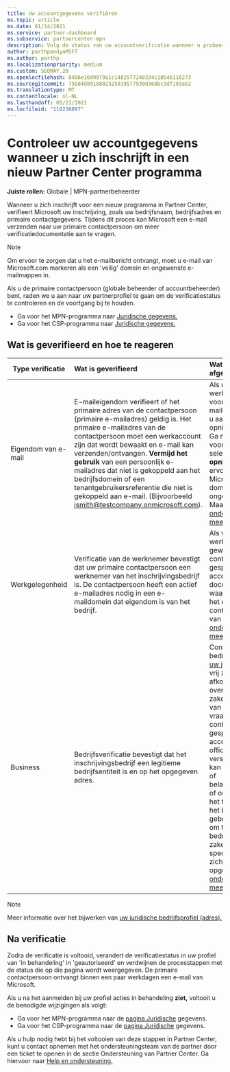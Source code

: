 ```yaml
---
title: Uw accountgegevens verifiëren
ms.topic: article
ms.date: 01/14/2021
ms.service: partner-dashboard
ms.subservice: partnercenter-mpn
description: Volg de status van uw accountverificatie wanneer u probeert in te schrijven in een nieuw Partner Center programma. Meer informatie over het leveren van aanvullende informatie, indien nodig.
author: parthpandyaMSFT
ms.author: parthp
ms.localizationpriority: medium
ms.custom: SEOMAY.20
ms.openlocfilehash: 8486e16d9979a1c1482577248334c1854b116273
ms.sourcegitcommit: 75b84d0918802325019577930d368bc3df193ab2
ms.translationtype: MT
ms.contentlocale: nl-NL
ms.lasthandoff: 05/21/2021
ms.locfileid: "110236097"
---
```

# <a name="verify-your-account-information-when-you-enroll-in-a-new-partner-center-program"></a>Controleer uw accountgegevens wanneer u zich inschrijft in een nieuw Partner Center programma

**Juiste rollen:** Globale | MPN-partnerbeheerder

Wanneer u zich inschrijft voor een nieuw programma in Partner Center, verifieert Microsoft uw inschrijving, zoals uw bedrijfsnaam, bedrijfsadres en primaire contactgegevens. Tijdens dit proces kan Microsoft een e-mail verzenden naar uw primaire contactpersoon om meer verificatiedocumentatie aan te vragen.

>[!NOTE]
>Om ervoor te zorgen dat u het e-mailbericht ontvangt, moet u e-mail van Microsoft.com markeren als een 'veilig' domein en ongewenste e-mailmappen in.

Als u de primaire contactpersoon (globale beheerder of accountbeheerder) bent, raden we u aan naar uw partnerprofiel te gaan om de verificatiestatus te controleren en de voortgang bij te houden.

- Ga voor het MPN-programma naar [Juridische gegevens.](https://partner.microsoft.com/pcv/accountsettings/connectedpartnerprofile)
- Ga voor het CSP-programma naar [Juridische gegevens.](https://partner.microsoft.com/pcv/accountsettings/partnerprofile)


## <a name="what-is-verified-and-how-to-respond"></a>Wat is geverifieerd en hoe te reageren

|**Type verificatie**   |**Wat is geverifieerd**   |**Wat u moet doen als deze is afgewezen**   |
|----------------------------|:-----------------------------------|:--------------------------------------|
|Eigendom van e-mail   |E-maileigendom verifieert of het primaire adres van de contactpersoon (primaire e-mailadres) geldig is. Het primaire e-mailadres van de contactpersoon moet een werkaccount zijn dat wordt bewaakt en e-mail kan verzenden/ontvangen. **Vermijd het gebruik** van een persoonlijk e-mailadres dat niet is gekoppeld aan het bedrijfsdomein of een tenantgebruikersreferentie die niet is gekoppeld aan e-mail. (Bijvoorbeeld jsmith@testcompany.onmicrosoft.com).  |Als u niet binnen één werkdag het e-mailbericht voor verificatie van e-maileigendom ontvangt, kunt u aanvragen dat de e-mail opnieuw wordt verzonden. Ga naar uw profielpagina voor [MPN](https://partner.microsoft.com/pcv/accountsettings/connectedpartnerprofile) of [CSP](https://partner.microsoft.com/pcv/accountsettings/partnerprofile) en selecteer **Verificatie-e-mail opnieuw verzenden.** Zorg ervoor dat u e-mail Microsoft.com als een 'veilig' domein en controleer ongewenste e-mailmappen. Maak een [ondersteuningsticket voor meer hulp.](https://partner.microsoft.com/dashboard/support/csp/servicerequests/create?stage=2&topicid=b818ac05-8091-44a0-f9b4-6bb008a1ef54)|
|Werkgelegenheid |Verificatie van de werknemer bevestigt dat uw primaire contactpersoon een werknemer van het inschrijvingsbedrijf is. De contactpersoon heeft een actief e-mailadres nodig in een e-maildomein dat eigendom is van het bedrijf.|Als verificatie van de werknemer wordt geweigerd, moet de primaire contactpersoon (normaal gesproken uw globale of accountbeheerder) documentatie verstrekken waarin wordt bevestigd dat het e-maildomein van de contactpersoon eigendom is van de werkgever. Maak een [ondersteuningsticket voor meer hulp.](https://partner.microsoft.com/dashboard/support/csp/servicerequests/create?stage=2&topicid=c34a5c81-a111-476d-11a4-81c808c37a6b)|
|Business   | Bedrijfsverificatie bevestigt dat het inschrijvingsbedrijf een legitieme bedrijfsentiteit is en op het opgegeven adres.|Controleer of de bedrijfsnaam en het adres in [uw juridische bedrijfsprofiel](https://partner.microsoft.com/pcv/accountsettings/connectedpartnerprofile) vrij zijn van spelfouten en afkortingen. Ze moeten exact overeenkomen met de zakelijke registratierecords van uw bedrijf. Microsoft vraagt de primaire contactpersoon (normaal gesproken uw globale of accountbeheerder) om officiële documentatie te verstrekken. Documentatie kan een bedrijfsregistratie- of belastingregistratiecertificaat of ontvangstbewijs zijn van het thuisland of de staat van het bedrijf. Microsoft gebruikt deze documentatie om te controleren of het bedrijf is gemachtigd om zaken te doen onder die specifieke entiteitsnaam en zich bevindt op het opgegeven adres. Maak een [ondersteuningsticket voor meer hulp.](https://partner.microsoft.com/dashboard/support/csp/servicerequests/create?stage=2&topicid=52ac28f3-d58f-99d9-9846-3df5a6477c54)|

> [!NOTE]
> Meer informatie over het bijwerken van [uw juridische bedrijfsprofiel (adres).](update-your-partner-profile.md)

## <a name="after-verification"></a>Na verificatie

Zodra de verificatie is voltooid, verandert de verificatiestatus in uw profiel van 'in behandeling' in 'geautoriseerd' en verdwijnen de processtappen met de status die op die pagina wordt weergegeven. De primaire contactpersoon ontvangt binnen een paar werkdagen een e-mail van Microsoft. 

Als u na het aanmelden bij uw profiel acties in behandeling **ziet,** voltooit u de benodigde wijzigingen als volgt:

- Ga voor het MPN-programma naar de [pagina Juridische](https://partner.microsoft.com/pcv/accountsettings/connectedpartnerprofile) gegevens.  
- Ga voor het CSP-programma naar de [pagina Juridische](https://partner.microsoft.com/pcv/accountsettings/partnerprofile) gegevens.

Als u hulp nodig hebt bij het voltooien van deze stappen in Partner Center, kunt u contact opnemen met het ondersteuningsteam van de partner door een ticket te openen in de sectie Ondersteuning van Partner Center. Ga hiervoor naar [Help en ondersteuning.](https://partner.microsoft.com/dashboard/support/servicerequests/create?stage=2&topicid=21655de7-7dbb-4927-33a2-f60f45feadf3)
